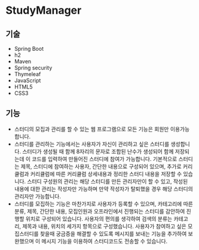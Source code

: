 # StudyManager

## 기술 
- Spring Boot
- h2 
- Maven
- Spring security
- Thymeleaf
- JavaScript
- HTML5
- CSS3


## 기능
- 스터디의 모집과 관리를 할 수 있는 웹 프로그램으로 모든 기능은 회원만 이용가능합니다.
- 스터디를 관리하는 기능에서는 사용자가 자신이 관리하고 싶은 스터디를 생성합니다. 스터디가 생성될 때 함께 8자리의 문자로 조합된 난수가 생성되어 함께 저장되는데 이 코드를 입력하여 만들어진 스터디에 참여가 가능합니다. 기본적으로 스터디는 제목, 스터디에 참여하는 사용자, 간단한 내용으로 구성되어 있으며,  추가로 커리큘럼과 커리큘럼에 따른 커리큘럼 상세내용과 정리한 스터디 내용을 저장할 수 있습니다. 스터디 구성원의 관리는 해당 스터디를 만든 관리자만이 할 수 있고, 작성된 내용에 대한 관리는 작성자만 가능하며 만약 작성자가 탈퇴했을 경우 해당 스터디의 관리자만 가능합니다.
- 스터디를 모집하는 기능은 마찬가지로 사용자가 등록할 수 있으며, 카테고리에 따른 분류, 제목, 간단한 내용, 모집인원과 오프라인에서 진행되는 스터디를 감안하여 진행할 위치로 구성되어 있습니다. 사용자의 편의를 생각하여 검색의 분류는 카테고리, 제목과 내용, 위치의 세가지 항목으로 구성했습니다. 사용자가 참여하고 싶은 모집스터디를 찾을때 궁금증을 해결할 수 있도록 메시지를 보내는 기능을 추가하여 보완했으며 이 메시지 기능을 이용하여 스터디코드도 전송할 수 있습니다. 

